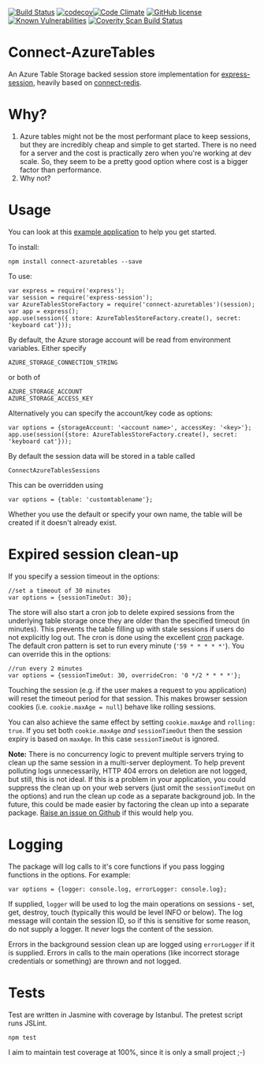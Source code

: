 [![Build Status](https://api.travis-ci.org/namankanakiya/connect-azuretables.svg?branch=master)](https://travis-ci.org/namankanakiya/connect-azuretables) [![codecov](https://codecov.io/gh/namankanakiya/connect-azuretables/branch/master/graph/badge.svg)](https://codecov.io/gh/namankanakiya/connect-azuretables)[![Code Climate](https://api.codeclimate.com/v1/badges/7ee7083e5944a9ce1cf3/maintainability)](https://codeclimate.com/github/namankanakiya/connect-azuretables/maintainability) [![GitHub license](https://img.shields.io/badge/license-Apache--2.0-brightgreen.svg)](LICENSE.txt)
[![Known Vulnerabilities](https://snyk.io/test/github/namankanakiya/connect-azuretables/badge.svg)](https://snyk.io/test/github/namankanakiya/connect-azuretables)
[![Coverity Scan Build Status](https://scan.coverity.com/projects/17961/badge.svg)](https://scan.coverity.com/projects/namankanakiya-connect-azuretables)


Connect-AzureTables
===================

An Azure Table Storage backed session store implementation for [express-session](https://github.com/expressjs/session#session-store-implementation), heavily based on [connect-redis](https://www.npmjs.com/package/connect-redis).


Why?
====

1. Azure tables might not be the most performant place to keep sessions, but they are incredibly cheap and simple to get started. There is no need for a server and the cost is practically zero when you're working at dev scale. So, they seem to be a pretty good option where cost is a bigger factor than performance.
2. Why not?

Usage
=====

You can look at this [example application](https://github.com/mike-goodwin/connect-azuretables-sample) to help you get started.

To install:

    npm install connect-azuretables --save
    
To use:

    var express = require('express');
    var session = require('express-session');
    var AzureTablesStoreFactory = require('connect-azuretables')(session);
    var app = express();
    app.use(session({ store: AzureTablesStoreFactory.create(), secret: 'keyboard cat'}));

By default, the Azure storage account will be read from environment variables. Either specify 

    AZURE_STORAGE_CONNECTION_STRING
    
or both of

    AZURE_STORAGE_ACCOUNT
    AZURE_STORAGE_ACCESS_KEY
    
Alternatively you can specify the account/key code as options:

    var options = {storageAccount: '<account name>', accessKey: '<key>'};
    app.use(session({store: AzureTablesStoreFactory.create(), secret: 'keyboard cat'}));
  
By default the session data will be stored in a table called

    ConnectAzureTablesSessions
    
This can be overridden using 

    var options = {table: 'customtablename'};
  
Whether you use the default or specify your own name, the table will be created if it doesn't already exist.

Expired session clean-up
========================

If you specify a session timeout in the options:

    //set a timeout of 30 minutes
    var options = {sessionTimeOut: 30};
    
The store will also start a cron job to delete expired sessions from the underlying table storage once they are older
than the specified timeout (in minutes). This prevents the table filling up with stale sessions if users do not
explicitly log out. The cron is done using the excellent [cron](https://www.npmjs.com/package/cron) package. The default cron pattern is set to run every minute (`'59 * * * * *'`). You
can override this in the options:

    //run every 2 minutes
    var options = {sessionTimeOut: 30, overrideCron: '0 */2 * * * *'};
    
Touching the session (e.g. if the user makes a request to you application) will reset the timeout period for that
session. This makes browser session cookies (i.e. `cookie.maxAge = null`) behave like rolling sessions.

You can also achieve the same effect by setting `cookie.maxAge` and `rolling: true`. If you set both `cookie.maxAge`
*and* `sessionTimeOut` then the session expiry is based on `maxAge`. In this case `sessionTimeOut` is ignored. 
    
**Note:** There is no concurrency logic to prevent multiple servers trying to clean up the same session in a 
multi-server deployment. To help prevent polluting logs unnecessarily, HTTP 404 errors on deletion are not logged, but still,
this is not ideal. If this is a problem in your application, you could suppress the clean up on your web servers
(just omit the `sessionTimeOut` on the options) and run the clean up code as a separate background job. In the future, this
could be made easier by factoring the clean up into a separate package.
[Raise an issue on Github](https://github.com/namankanakiya/connect-azuretables/issues) if this would help you.

Logging
=======

The package will log calls to it's core functions if you pass logging functions in the options. For example:

    var options = {logger: console.log, errorLogger: console.log};
    
If supplied, `logger` will be used to log the main operations on sessions - set, get, destroy, touch (typically this would be level INFO or below). The log 
message will contain the session ID, so if this is sensitive for some reason, do not supply a logger. 
It *never* logs the content of the session. 

Errors in the background session clean up are logged using `errorLogger` if it is supplied. Errors in calls to the main operations (like incorrect storage credentials or something) are thrown and not logged.

Tests
=====

Test are written in Jasmine with coverage by Istanbul. The pretest script runs JSLint.

    npm test
    
I aim to maintain test coverage at 100%, since it is only a small project ;-)
